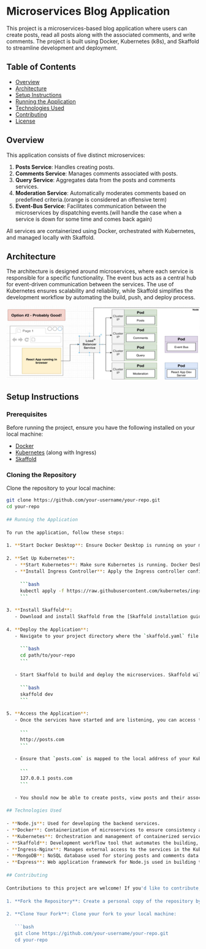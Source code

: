 # Microservices Blog Application

This project is a microservices-based blog application where users can create posts, read all posts along with the associated comments, and write comments. The project is built using Docker, Kubernetes (k8s), and Skaffold to streamline development and deployment.

## Table of Contents

- [Overview](#overview)
- [Architecture](#architecture)
- [Setup Instructions](#setup-instructions)
- [Running the Application](#running-the-application)
- [Technologies Used](#technologies-used)
- [Contributing](#contributing)
- [License](#license)

## Overview

This application consists of five distinct microservices:

1. **Posts Service**: Handles creating posts.
2. **Comments Service**: Manages comments associated with posts.
3. **Query Service**: Aggregates data from the posts and comments services.
4. **Moderation Service**: Automatically moderates comments based on predefined criteria.(orange is considered an offensive term)
5. **Event-Bus Service**: Facilitates communication between the microservices by dispatching events.(will handle the case when a service is down for some time and comes back again)

All services are containerized using Docker, orchestrated with Kubernetes, and managed locally with Skaffold.

## Architecture

The architecture is designed around microservices, where each service is responsible for a specific functionality. The event bus acts as a central hub for event-driven communication between the services. The use of Kubernetes ensures scalability and reliability, while Skaffold simplifies the development workflow by automating the build, push, and deploy process.

![Architecture Diagram](./images/Architecture%20Diagram.jpeg)

## Setup Instructions

### Prerequisites

Before running the project, ensure you have the following installed on your local machine:

- [Docker](https://www.docker.com/get-started)
- [Kubernetes](https://kubernetes.io/docs/setup/) (along with Ingress)
- [Skaffold](https://skaffold.dev/docs/install/)

### Cloning the Repository

Clone the repository to your local machine:

````bash
git clone https://github.com/your-username/your-repo.git
cd your-repo

## Running the Application

To run the application, follow these steps:

1. **Start Docker Desktop**: Ensure Docker Desktop is running on your machine. This will handle containerization and the Docker daemon.

2. **Set Up Kubernetes**:
   - **Start Kubernetes**: Make sure Kubernetes is running. Docker Desktop provides an integrated Kubernetes cluster that you can enable in its settings.
   - **Install Ingress Controller**: Apply the Ingress controller configuration to your Kubernetes cluster:

     ```bash
     kubectl apply -f https://raw.githubusercontent.com/kubernetes/ingress-nginx/controller-v1.11.2/deploy/static/provider/cloud/deploy.yaml
     ```

3. **Install Skaffold**:
   - Download and install Skaffold from the [Skaffold installation guide](https://skaffold.dev/docs/install/#standalone-binary).

4. **Deploy the Application**:
   - Navigate to your project directory where the `skaffold.yaml` file is located.

     ```bash
     cd path/to/your-repo
     ```

   - Start Skaffold to build and deploy the microservices. Skaffold will watch for changes, rebuild the Docker images, and redeploy them automatically:

     ```bash
     skaffold dev
     ```

5. **Access the Application**:
   - Once the services have started and are listening, you can access the application by opening your browser and navigating to:

     ```
     http://posts.com
     ```

   - Ensure that `posts.com` is mapped to the local address of your Kubernetes Ingress controller. You can do this by adding the following entry to your `/etc/hosts` file (on macOS/Linux) or `C:\Windows\System32\drivers\etc\hosts` file (on Windows):

     ```
     127.0.0.1 posts.com
     ```

   - You should now be able to create posts, view posts and their associated comments, and write new comments.

## Technologies Used

- **Node.js**: Used for developing the backend services.
- **Docker**: Containerization of microservices to ensure consistency across different environments.
- **Kubernetes**: Orchestration and management of containerized services in a cluster.
- **Skaffold**: Development workflow tool that automates the building, pushing, and deploying of Kubernetes applications.
- **Ingress-Nginx**: Manages external access to the services in the Kubernetes cluster, providing HTTP and HTTPS routing.
- **MongoDB**: NoSQL database used for storing posts and comments data.
- **Express**: Web application framework for Node.js used in building the RESTful APIs for the services.

## Contributing

Contributions to this project are welcome! If you'd like to contribute, please follow these steps:

1. **Fork the Repository**: Create a personal copy of the repository by forking it on GitHub.

2. **Clone Your Fork**: Clone your fork to your local machine:

   ```bash
   git clone https://github.com/your-username/your-repo.git
   cd your-repo
````
